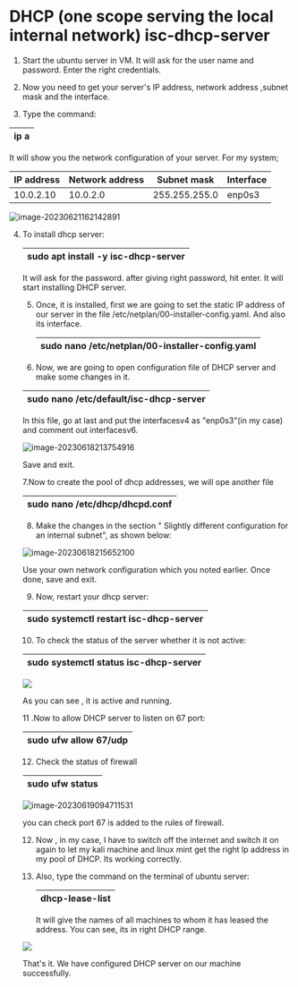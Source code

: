 # DHCP (one scope serving the local internal network) isc-dhcp-server

1. Start the ubuntu server in VM. It will ask for the user name and password. Enter the right credentials.

2. Now you need to get your server's IP address, network address ,subnet mask and the interface.

3. Type the command:

   

| ip a |
| ---- |

It will show you the network configuration of your server. For my system;

| IP address | Network address | Subnet mask   | Interface |
| ---------- | --------------- | ------------- | --------- |
| 10.0.2.10  | 10.0.2.0        | 255.255.255.0 | enp0s3    |

<img src="C:\Users\nimes\AppData\Roaming\Typora\typora-user-images\image-20230621162142891.png" alt="image-20230621162142891"  />

4. To install dhcp server:

   | sudo apt install -y isc-dhcp-server |
   | ----------------------------------- |

   It will ask for the password. after giving right password, hit enter. It will start installing DHCP server. 

   5. Once, it is installed, first we are going to set the static IP address of our server in the file /etc/netplan/00-installer-config.yaml. And also its interface.

      | sudo nano /etc/netplan/00-installer-config.yaml |
      | ----------------------------------------------- |

      

   6. Now, we are going to open configuration file of DHCP server and make some changes in it.

   | sudo nano /etc/default/isc-dhcp-server |
   | -------------------------------------- |
   
   In this file, go at last and put the interfacesv4 as "enp0s3"(in my case) and comment out interfacesv6.
   
   
   
   ![image-20230618213754916](C:\Users\nimes\AppData\Roaming\Typora\typora-user-images\image-20230618213754916.png)

   Save and exit.

    7.Now to create the pool of dhcp addresses, we will ope another file

   | sudo nano /etc/dhcp/dhcpd.conf |
   | ------------------------------ |
   
   8. Make the changes in the section " Slightly different configuration for an internal subnet", as shown below:
   
   ![image-20230618215652100](C:\Users\nimes\AppData\Roaming\Typora\typora-user-images\image-20230618215652100.png)

   Use your own network configuration which you noted earlier. Once done, save and exit.

   9. Now, restart your dhcp server:
   
   | sudo systemctl restart isc-dhcp-server |
   | -------------------------------------- |

   10. To check the status of the server whether it is not active:

   | sudo systemctl status isc-dhcp-server |
   | ------------------------------------- |
   
   ![](C:\Users\nimes\AppData\Roaming\Typora\typora-user-images\image-20230621085510017.png)

   

   As you can see , it is active and running.
   
   11 .Now to allow DHCP server to listen on 67 port:
   
   | sudo ufw allow 67/udp |
   | --------------------- |

   12. Check the status of firewall
   
   | sudo ufw status |
   | --------------- |
   
   
   
   ![image-20230619094711531](C:\Users\nimes\AppData\Roaming\Typora\typora-user-images\image-20230619094711531.png)

   you can check port 67 is added to the rules of firewall.

   12. Now , in my case, I have to switch off the internet and switch it on again to let my kali machine and linux mint get the right Ip address in my pool of DHCP.  Its working correctly.

   13. Also, type the command on the terminal of ubuntu server:
   
       | dhcp-lease-list |
       | --------------- |
   
       It will give the names of all machines to whom it has leased the address. You can see, its in right DHCP range.
   
   ![](C:\Users\nimes\AppData\Roaming\Typora\typora-user-images\image-20230621091727740.png)
   
   
   
   That's it. We have configured DHCP server on our machine successfully.
   
   
   
   